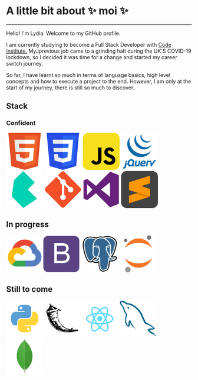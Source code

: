 # A little bit about ✨ moi ✨
---
Hello! I'm Lydia. Welcome to my GitHub profile.

I am currently studying to become a Full Stack Developer with [Code Institute.](https://codeinstitute.net/) MyJprevious job came to a grinding halt during the UK'S COVID-19 lockdown, so I decided it was time for a change and started my career switch journey. 

So far, I have learnt so much in terms of language basics, high level concepts and how to execute a project to the end. However, I am only at the start of my journey, there is still so much to discover.

## Stack
### Confident
<img src="https://github.com/edent/SuperTinyIcons/blob/master/images/svg/html5.svg" width="100"> <img src="https://github.com/edent/SuperTinyIcons/blob/master/images/svg/css3.svg" width="100">
<img src="https://github.com/edent/SuperTinyIcons/blob/master/images/svg/javascript.svg" width="100">
<img src="https://github.com/devicons/devicon/blob/master/icons/jquery/jquery-plain-wordmark.svg" width="100">
<img src="https://github.com/devicons/devicon/blob/master/icons/bulma/bulma-plain.svg" width="100">
<img src="https://github.com/devicons/devicon/blob/master/icons/git/git-original.svg" width="100">
<img src="https://github.com/devicons/devicon/blob/master/icons/visualstudio/visualstudio-plain.svg" width="100">
<img src="https://github.com/edent/SuperTinyIcons/blob/master/images/svg/sublimetext.svg" width="100">

## In progress
<img src="https://github.com/devicons/devicon/blob/master/icons/googlecloud/googlecloud-original.svg" width="100"><img src="https://github.com/devicons/devicon/blob/master/icons/bootstrap/bootstrap-plain.svg" width="100">
<img src="https://github.com/devicons/devicon/blob/master/icons/postgresql/postgresql-original.svg" width="100">
<img src="https://github.com/devicons/devicon/blob/master/icons/jupyter/jupyter-original.svg" width="100">

## Still to come
<img src="https://github.com/edent/SuperTinyIcons/blob/master/images/svg/python.svg" width="100"><img src="https://github.com/devicons/devicon/blob/master/icons/flask/flask-original.svg" width="100">
<img src="https://github.com/edent/SuperTinyIcons/blob/master/images/svg/react.svg" width="100">
<img src="https://github.com/devicons/devicon/blob/master/icons/mysql/mysql-original.svg" width="100">
<img src="https://github.com/devicons/devicon/blob/master/icons/mongodb/mongodb-original.svg" width="100">
